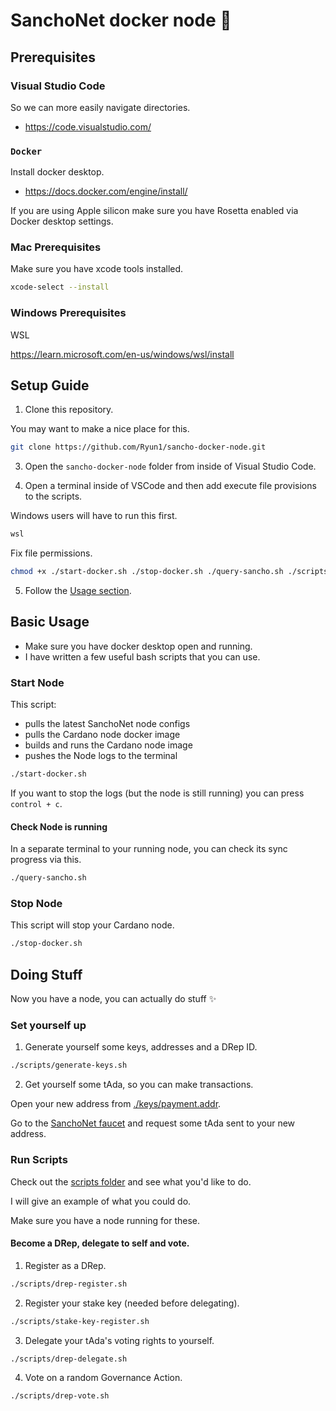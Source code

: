 
# SanchoNet docker node 🤠

## Prerequisites

### Visual Studio Code

So we can more easily navigate directories.
- https://code.visualstudio.com/

### `Docker`

Install docker desktop.
- https://docs.docker.com/engine/install/

If you are using Apple silicon make sure you have Rosetta enabled via Docker desktop settings.

### Mac Prerequisites

Make sure you have xcode tools installed.

```zsh
xcode-select --install
```

### Windows Prerequisites

WSL

https://learn.microsoft.com/en-us/windows/wsl/install

## Setup Guide

1. Clone this repository.

You may want to make a nice place for this.
```zsh
git clone https://github.com/Ryun1/sancho-docker-node.git
```
3. Open the `sancho-docker-node` folder from inside of Visual Studio Code.

4. Open a terminal inside of VSCode and then add execute file provisions to the scripts.

Windows users will have to run this first.
```bash
wsl
```

Fix file permissions.
```zsh
chmod +x ./start-docker.sh ./stop-docker.sh ./query-sancho.sh ./scripts/*
```

5. Follow the [Usage section](#usage).

## Basic Usage
- Make sure you have docker desktop open and running.
- I have written a few useful bash scripts that you can use.

### Start Node

This script:
- pulls the latest SanchoNet node configs
- pulls the Cardano node docker image
- builds and runs the Cardano node image
- pushes the Node logs to the terminal

```bash
./start-docker.sh
```

If you want to stop the logs (but the node is still running) you can press `control + c`.

#### Check Node is running

In a separate terminal to your running node, you can check its sync progress via this.

```bash
./query-sancho.sh
```

### Stop Node

This script will stop your Cardano node.

```bash
./stop-docker.sh
```

## Doing Stuff

Now you have a node, you can actually do stuff ✨

### Set yourself up

1. Generate yourself some keys, addresses and a DRep ID.

```bash
./scripts/generate-keys.sh
```

2. Get yourself some tAda, so you can make transactions.

Open your new address from [./keys/payment.addr](./keys/payment.addr).

Go to the [SanchoNet faucet](https://sancho.network/faucet) and request some tAda sent to your new address.

### Run Scripts

Check out the [scripts folder](./scripts/) and see what you'd like to do.

I will give an example of what you could do.

Make sure you have a node running for these.

#### Become a DRep, delegate to self and vote.

1. Register as a DRep.

```bash
./scripts/drep-register.sh
```

2. Register your stake key (needed before delegating).

```bash
./scripts/stake-key-register.sh
```

3. Delegate your tAda's voting rights to yourself.

```bash
./scripts/drep-delegate.sh
```

4. Vote on a random Governance Action.

```bash
./scripts/drep-vote.sh
```